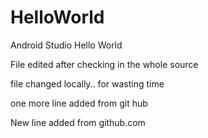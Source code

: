 # HelloWorld
Android Studio Hello World

File edited after checking in the whole source 

file changed locally.. for wasting time

one more line added from git hub

New line added from github.com 




